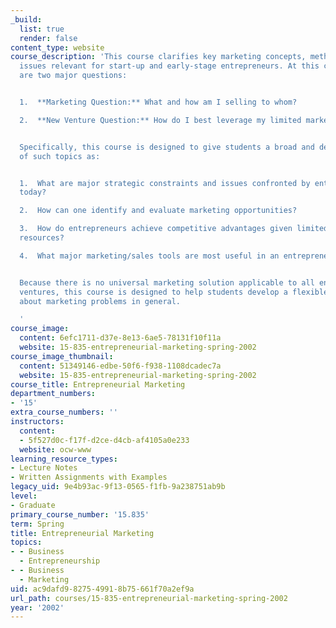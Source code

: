```yaml
---
_build:
  list: true
  render: false
content_type: website
course_description: 'This course clarifies key marketing concepts, methods, and strategic
  issues relevant for start-up and early-stage entrepreneurs. At this course, there
  are two major questions:


  1.  **Marketing Question:** What and how am I selling to whom?

  2.  **New Venture Question:** How do I best leverage my limited marketing recourses?


  Specifically, this course is designed to give students a broad and deep understanding
  of such topics as:


  1.  What are major strategic constraints and issues confronted by entrepreneurs
  today?

  2.  How can one identify and evaluate marketing opportunities?

  3.  How do entrepreneurs achieve competitive advantages given limited marketing
  resources?

  4.  What major marketing/sales tools are most useful in an entrepreneurial setting?


  Because there is no universal marketing solution applicable to all entrepreneurial
  ventures, this course is designed to help students develop a flexible way of thinking
  about marketing problems in general.

  '
course_image:
  content: 6efc1711-d37e-8e13-6ae5-78131f10f11a
  website: 15-835-entrepreneurial-marketing-spring-2002
course_image_thumbnail:
  content: 51349146-edbe-50f6-f938-1108dcadec7a
  website: 15-835-entrepreneurial-marketing-spring-2002
course_title: Entrepreneurial Marketing
department_numbers:
- '15'
extra_course_numbers: ''
instructors:
  content:
  - 5f527d0c-f17f-d2ce-d4cb-af4105a0e233
  website: ocw-www
learning_resource_types:
- Lecture Notes
- Written Assignments with Examples
legacy_uid: 9e4b93ac-9f13-0565-f1fb-9a238751ab9b
level:
- Graduate
primary_course_number: '15.835'
term: Spring
title: Entrepreneurial Marketing
topics:
- - Business
  - Entrepreneurship
- - Business
  - Marketing
uid: ac9dafd9-8275-4991-8b75-661f70a2ef9a
url_path: courses/15-835-entrepreneurial-marketing-spring-2002
year: '2002'
---
```

